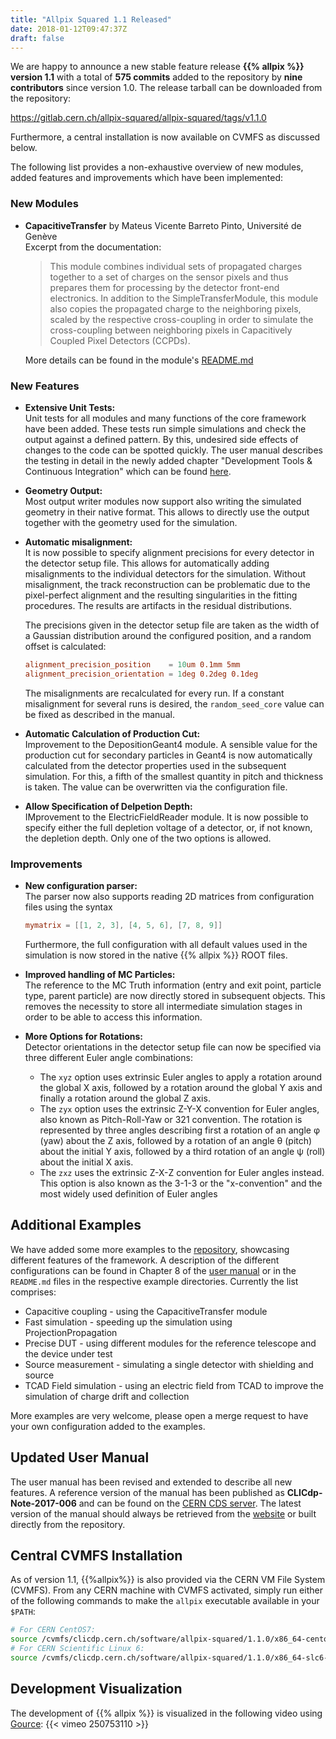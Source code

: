 ```yaml
---
title: "Allpix Squared 1.1 Released"
date: 2018-01-12T09:47:37Z
draft: false
---
```


We are happy to announce a new stable feature release **{{% allpix %}} version 1.1** with a total of **575 commits** added to the repository by **nine contributors** since version 1.0. The release tarball can be downloaded from the repository:

https://gitlab.cern.ch/allpix-squared/allpix-squared/tags/v1.1.0

Furthermore, a central installation is now available on CVMFS as discussed below.

The following list provides a non-exhaustive overview of new modules, added features and improvements which have been implemented:
<!--more-->

### New Modules

* **CapacitiveTransfer** by Mateus Vicente Barreto Pinto, Université de Genève  
     Excerpt from the documentation:

     > This module combines individual sets of propagated charges together to a set of charges on the sensor pixels and thus prepares them for processing by the detector front-end electronics. In addition to the SimpleTransferModule, this module also copies the propagated charge to the neighboring pixels, scaled by the respective cross-coupling in order to simulate the cross-coupling between neighboring pixels in Capacitively Coupled Pixel Detectors (CCPDs).

     More details can be found in the module's [README.md](https://gitlab.cern.ch/allpix-squared/allpix-squared/blob/master/src/modules/CapacitiveTransfer/README.md)

### New Features

* **Extensive Unit Tests:**  
    Unit tests for all modules and many functions of the core framework have been added. These tests run simple simulations and check the output against a defined pattern. By this, undesired side effects of changes to the code can be spotted quickly. The user manual describes the testing in detail in the newly added chapter "Development Tools & Continuous Integration" which can be found [here](https://project-allpix-squared.web.cern.ch/project-allpix-squared/usermanual/allpix-manualch10.html).

* **Geometry Output:**  
    Most output writer modules now support also writing the simulated geometry in their native format. This allows to directly use the output together with the geometry used for the simulation.

* **Automatic misalignment:**  
    It is now possible to specify alignment precisions for every detector in the detector setup file. This allows for automatically adding misalignments to the individual detectors for the simulation. Without misalignment, the track reconstruction can be problematic due to the pixel-perfect alignment and the resulting singularities in the fitting procedures. The results are artifacts in the residual distributions.

    The precisions given in the detector setup file are taken as the width of a Gaussian distribution around the configured position, and a random offset is calculated:

    ```toml
    alignment_precision_position    = 10um 0.1mm 5mm
    alignment_precision_orientation = 1deg 0.2deg 0.1deg
    ```

    The misalignments are recalculated for every run. If a constant misalignment for several runs is desired, the `random_seed_core` value can be fixed as described in the manual.

* **Automatic Calculation of Production Cut:**  
    Improvement to the DepositionGeant4 module. A sensible value for the production cut for secondary particles in Geant4 is now automatically calculated from the detector properties used in the subsequent simulation. For this, a fifth of the smallest quantity in pitch and thickness is taken. The value can be overwritten via the configuration file.

* **Allow Specification of Delpetion Depth:**  
    IMprovement to the ElectricFieldReader module. It is now possible to specify either the full depletion voltage of a detector, or, if not known, the depletion depth. Only one of the two options is allowed.

### Improvements

* **New configuration parser:**  
    The parser now also supports reading 2D matrices from configuration files using the syntax

    ```toml
    mymatrix = [[1, 2, 3], [4, 5, 6], [7, 8, 9]]
    ```

    Furthermore, the full configuration with all default values used in the simulation is now stored in the native {{% allpix %}} ROOT files.

* **Improved handling of MC Particles:**  
    The reference to the MC Truth information (entry and exit point, particle type, parent particle) are now directly stored in subsequent objects. This removes the necessity to store all intermediate simulation stages in order to be able to access this information.

* **More Options for Rotations:**  
    Detector orientations in the detector setup file can now be specified via three different Euler angle combinations:

    * The `xyz` option uses extrinsic Euler angles to apply a rotation around the global X axis, followed by a rotation around the global Y axis and finally a rotation around the global Z axis.
    * The `zyx` option uses the extrinsic Z-Y-X convention for Euler angles, also known as Pitch-Roll-Yaw or 321 convention. The rotation is represented by three angles describing first a rotation of an angle φ (yaw) about the Z axis, followed by a rotation of an angle θ (pitch) about the initial Y axis, followed by a third rotation of an angle ψ (roll) about the initial X axis.
    * The `zxz` uses the extrinsic Z-X-Z convention for Euler angles instead. This option is also known as the 3-1-3 or the "x-convention" and the most widely used definition of Euler angles


## Additional Examples

We have added some more examples to the [repository](https://gitlab.cern.ch/allpix-squared/allpix-squared/tree/master/examples), showcasing different features of the framework. A description of the different configurations can be found in Chapter 8 of the [user manual](https://project-allpix-squared.web.cern.ch/project-allpix-squared/usermanual/allpix-manualch8.html) or in the `README.md` files in the respective example directories. Currently the list comprises:

* Capacitive coupling - using the CapacitiveTransfer module
* Fast simulation - speeding up the simulation using ProjectionPropagation
* Precise DUT - using different modules for the reference telescope and the device under test
* Source measurement - simulating a single detector with shielding and source
* TCAD Field simulation - using an electric field from TCAD to improve the simulation of charge drift and collection

More examples are very welcome, please open a merge request to have your own configuration added to the examples.


## Updated User Manual

The user manual has been revised and extended to describe all new features. A reference version of the manual has been published as **CLICdp-Note-2017-006** and can be found on the [CERN CDS server](https://cds.cern.ch/record/2295206). The latest version of the manual should always be retrieved from the [website](https://project-allpix-squared.web.cern.ch/project-allpix-squared/usermanual/allpix-manual.html) or built directly from the repository.


## Central CVMFS Installation

As of version 1.1, {{%allpix%}} is also provided via the CERN VM File System (CVMFS). From any CERN machine with CVMFS activated, simply run either of the following commands to make the `allpix` executable available in your `$PATH`:

```bash
# For CERN CentOS7:
source /cvmfs/clicdp.cern.ch/software/allpix-squared/1.1.0/x86_64-centos7-gcc7-opt/setup.sh
# For CERN Scientific Linux 6:
source /cvmfs/clicdp.cern.ch/software/allpix-squared/1.1.0/x86_64-slc6-gcc7-opt/setup.sh
```

## Development Visualization

The development of {{% allpix %}} is visualized in the following video using [Gource](http://gource.io/):
{{< vimeo 250753110 >}}
